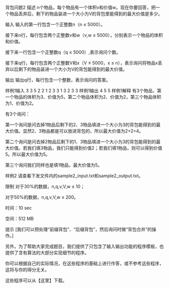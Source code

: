 背包问题2
描述
n个物品，每个物品有一个体积v和价值w。现在你要回答，把一个物品丢弃后，剩下的物品装进一个大小为V的背包里能得到的最大价值是多少。

输入
输入的第一行包含一个正整数n（n ≤ 5000）。

接下来n行，每行包含两个正整数v和w（v,w ≤ 5000），分别表示一个物品的体积和价值。

接下来一行包含一个正整数q（q ≤ 5000）,表示询问个数。

接下来q行，每行包含两个正整数V和x（V ≤ 5000，x ≤ n），表示询问将物品x丢弃以后剩下的物品装进一个大小为V的背包能得到的最大价值。

输出
输出q行，每行包含一个整数，表示询问的答案。

样例1输入
3
3 5
2 2
1 2
3
3 1
3 2
3 3
样例1输出
4
5
5
样例1解释
有3个物品，第一个物品的体积为3、价值为5，第二个物品体积为2、价值为2，第三个物品体积为1、价值为2。

有3个询问：

第一个询问是问去掉1物品后剩下的2、3物品填进一个大小为3的背包能得到的最大价值。显然2、3物品都是可以放进背包的，所以最大价值为2+2=4。

第二个询问是问去掉2物品后剩下的1、3物品填进一个大小为3的背包能得到的最大价值。若我们填3物品，我们只能得到价值2；若我们填1物品，则可以得到价值5。所以最大价值为5。

第三个询问我们同样也是填1物品，最大价值为5。

样例2
请查看下发文件内的sample2_input.txt和sample2_output.txt。

限制
对于30%的数据，n,q,v,V,w ≤ 10；

对于50%的数据，n,q,v,V,w ≤ 200。

时间：10 sec

空间：512 MB

提示
[我们可以预处理“前缀背包”、“后缀背包”，然后询问时做“背包合并”的操作。]

另外，为了帮助大家完成题目，我们提供了只包含了输入输出功能的程序模板，也提供了含有算法的大部分实现细节的程序。

你可以根据自己的实际情况，在这些程序的基础上进行作答，或不参考这些程序，这将与你的得分无关。

这些程序可以从【这里】下载。

